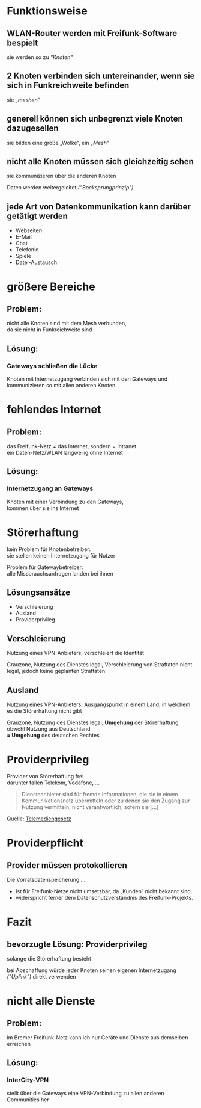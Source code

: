 # Funktionsweise


## WLAN-Router werden mit Freifunk-Software bespielt
sie werden so zu *"Knoten"*


## 2 Knoten verbinden sich untereinander, wenn sie sich in Funkreichweite befinden
sie *„meshen“*


## generell können sich unbegrenzt viele Knoten dazugesellen
sie bilden eine große „Wolke“, ein *„Mesh“*


## nicht alle Knoten müssen sich gleichzeitig sehen
sie kommunizieren über die anderen Knoten

Daten werden weitergeleitet *("Bocksprungprinzip")*


## jede Art von Datenkommunikation kann darüber getätigt werden
* Webseiten
* E-Mail
* Chat
* Telefonie
* Spiele
* Datei-Austausch


# größere Bereiche
## Problem:
nicht alle Knoten sind mit dem Mesh verbunden,  
da sie nicht in Funkreichweite sind

## Lösung:
### Gateways schließen die Lücke
Knoten mit Internetzugang verbinden sich mit den Gateways und kommunizieren so mit allen anderen Knoten


# fehlendes Internet
## Problem:
das Freifunk-Netz ≠ das Internet, sondern = Intranet  
ein Daten-Netz/WLAN langweilig ohne Internet

## Lösung:
### Internetzugang an Gateways
Knoten mit einer Verbindung zu den Gateways,  
kommen über sie ins Internet


# Störerhaftung
kein Problem für Knotenbetreiber:  
sie stellen keinen Internetzugang für Nutzer

Problem für Gatewaybetreiber:  
alle Missbrauchsanfragen landen bei ihnen

## Lösungsansätze
* Verschleierung
* Ausland
* Providerprivileg


## Verschleierung
Nutzung eines VPN-Anbieters, verschleiert die Identität

Grauzone, Nutzung des Dienstes legal, Verschleierung von Straftaten nicht legal, jedoch keine geplanten Straftaten

## Ausland
Nutzung eines VPN-Anbieters, Ausgangspunkt in einem Land, in welchem es die Störerhaftung nicht gibt

Grauzone, Nutzung des Dienstes legal, **Umgehung** der Störerhaftung, obwohl Nutzung aus Deutschland  
**= Umgehung** des deutschen Rechtes


# Providerprivileg
Provider von Störerhaftung frei  
darunter fallen Telekom, Vodafone, …

> Diensteanbieter sind für fremde Informationen, die sie in einem Kommunikationsnetz übermitteln oder zu denen sie den Zugang zur Nutzung vermitteln, nicht verantwortlich, sofern sie […]

Quelle: [Telemediengesetz](http://www.gesetze-im-internet.de/tmg/index.html)


# Providerpflicht
## Provider müssen protokollieren
Die Vorratsdatenspeicherung …

* ist für Freifunk-Netze nicht umsetzbar, da „Kunden“ nicht bekannt sind.
* widerspricht ferner dem Datenschutzverständnis des Freifunk-Projekts.

<!--
# Providerstatus
## über RIPE-Mitgliedschaft
zu erlangen als Privatperson, Firma oder Verein

## basiert auf Auslegung
teilweise werden Freifunker von Gerichten schon jetzt direkt als Provider angesehen

in Zukunft evlt. im Gesetz verankert
-->


# Fazit
## bevorzugte Lösung: Providerprivileg
solange die Störerhaftung besteht

bei Abschaffung würde jeder Knoten seinen eigenen Internetzugang *("Uplink")* direkt verwenden


# nicht alle Dienste
## Problem:
im Bremer Freifunk-Netz kann ich nur Geräte und Dienste aus demselben erreichen

## Lösung:
### InterCity-VPN
stellt über die Gateways eine VPN-Verbindung zu allen anderen Communities her
